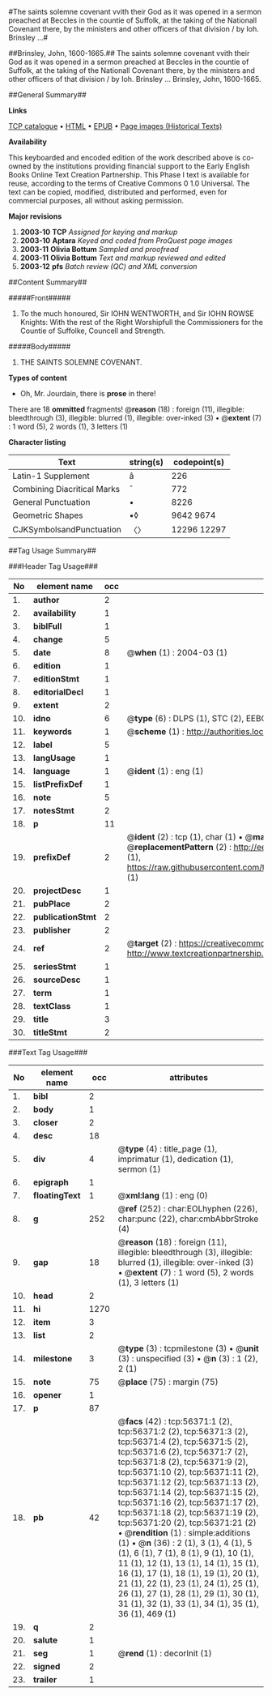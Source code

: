 #The saints solemne covenant vvith their God as it was opened in a sermon preached at Beccles in the countie of Suffolk, at the taking of the Nationall Covenant there, by the ministers and other officers of that division / by Ioh. Brinsley ...#

##Brinsley, John, 1600-1665.##
The saints solemne covenant vvith their God as it was opened in a sermon preached at Beccles in the countie of Suffolk, at the taking of the Nationall Covenant there, by the ministers and other officers of that division / by Ioh. Brinsley ...
Brinsley, John, 1600-1665.

##General Summary##

**Links**

[TCP catalogue](http://www.ota.ox.ac.uk/tcp/)  • 
[HTML](http://tei.it.ox.ac.uk/tcp/Texts-HTML/free/A29/A29528.html)  • 
[EPUB](http://tei.it.ox.ac.uk/tcp/Texts-EPUB/free/A29/A29528.epub) • 
[Page images (Historical Texts)](https://data.historicaltexts.jisc.ac.uk/view?pubId=eebo-12219704e&pageId=eebo-12219704e-56371-1)

**Availability**

This keyboarded and encoded edition of the
	       work described above is co-owned by the institutions
	       providing financial support to the Early English Books
	       Online Text Creation Partnership. This Phase I text is
	       available for reuse, according to the terms of Creative
	       Commons 0 1.0 Universal. The text can be copied,
	       modified, distributed and performed, even for
	       commercial purposes, all without asking permission.

**Major revisions**

1. __2003-10__ __TCP__ *Assigned for keying and markup*
1. __2003-10__ __Aptara__ *Keyed and coded from ProQuest page images*
1. __2003-11__ __Olivia Bottum__ *Sampled and proofread*
1. __2003-11__ __Olivia Bottum__ *Text and markup reviewed and edited*
1. __2003-12__ __pfs__ *Batch review (QC) and XML conversion*

##Content Summary##

#####Front#####

1. To the much honoured,
Sir IOHN WENTWORTH, and Sir IOHN ROWSE
Knights: With the rest of the Right Worshipfull the
Commissioners for the Countie of Suffolke,
Councell and Strength.

#####Body#####

1. THE
SAINTS
SOLEMNE
COVENANT.

**Types of content**

  * Oh, Mr. Jourdain, there is **prose** in there!

There are 18 **ommitted** fragments! 
 @__reason__ (18) : foreign (11), illegible: bleedthrough (3), illegible: blurred (1), illegible: over-inked (3)  •  @__extent__ (7) : 1 word (5), 2 words (1), 3 letters (1)

**Character listing**


|Text|string(s)|codepoint(s)|
|---|---|---|
|Latin-1 Supplement|â|226|
|Combining             Diacritical Marks|̄|772|
|General Punctuation|•|8226|
|Geometric Shapes|▪◊|9642 9674|
|CJKSymbolsandPunctuation|〈〉|12296 12297|

##Tag Usage Summary##

###Header Tag Usage###

|No|element name|occ|attributes|
|---|---|---|---|
|1.|__author__|2||
|2.|__availability__|1||
|3.|__biblFull__|1||
|4.|__change__|5||
|5.|__date__|8| @__when__ (1) : 2004-03 (1)|
|6.|__edition__|1||
|7.|__editionStmt__|1||
|8.|__editorialDecl__|1||
|9.|__extent__|2||
|10.|__idno__|6| @__type__ (6) : DLPS (1), STC (2), EEBO-CITATION (1), OCLC (1), VID (1)|
|11.|__keywords__|1| @__scheme__ (1) : http://authorities.loc.gov/ (1)|
|12.|__label__|5||
|13.|__langUsage__|1||
|14.|__language__|1| @__ident__ (1) : eng (1)|
|15.|__listPrefixDef__|1||
|16.|__note__|5||
|17.|__notesStmt__|2||
|18.|__p__|11||
|19.|__prefixDef__|2| @__ident__ (2) : tcp (1), char (1)  •  @__matchPattern__ (2) : ([0-9\-]+):([0-9IVX]+) (1), (.+) (1)  •  @__replacementPattern__ (2) : http://eebo.chadwyck.com/downloadtiff?vid=$1&page=$2 (1), https://raw.githubusercontent.com/textcreationpartnership/Texts/master/tcpchars.xml#$1 (1)|
|20.|__projectDesc__|1||
|21.|__pubPlace__|2||
|22.|__publicationStmt__|2||
|23.|__publisher__|2||
|24.|__ref__|2| @__target__ (2) : https://creativecommons.org/publicdomain/zero/1.0/ (1), http://www.textcreationpartnership.org/docs/. (1)|
|25.|__seriesStmt__|1||
|26.|__sourceDesc__|1||
|27.|__term__|1||
|28.|__textClass__|1||
|29.|__title__|3||
|30.|__titleStmt__|2||


###Text Tag Usage###

|No|element name|occ|attributes|
|---|---|---|---|
|1.|__bibl__|2||
|2.|__body__|1||
|3.|__closer__|2||
|4.|__desc__|18||
|5.|__div__|4| @__type__ (4) : title_page (1), imprimatur (1), dedication (1), sermon (1)|
|6.|__epigraph__|1||
|7.|__floatingText__|1| @__xml:lang__ (1) : eng (0)|
|8.|__g__|252| @__ref__ (252) : char:EOLhyphen (226), char:punc (22), char:cmbAbbrStroke (4)|
|9.|__gap__|18| @__reason__ (18) : foreign (11), illegible: bleedthrough (3), illegible: blurred (1), illegible: over-inked (3)  •  @__extent__ (7) : 1 word (5), 2 words (1), 3 letters (1)|
|10.|__head__|2||
|11.|__hi__|1270||
|12.|__item__|3||
|13.|__list__|2||
|14.|__milestone__|3| @__type__ (3) : tcpmilestone (3)  •  @__unit__ (3) : unspecified (3)  •  @__n__ (3) : 1 (2), 2 (1)|
|15.|__note__|75| @__place__ (75) : margin (75)|
|16.|__opener__|1||
|17.|__p__|87||
|18.|__pb__|42| @__facs__ (42) : tcp:56371:1 (2), tcp:56371:2 (2), tcp:56371:3 (2), tcp:56371:4 (2), tcp:56371:5 (2), tcp:56371:6 (2), tcp:56371:7 (2), tcp:56371:8 (2), tcp:56371:9 (2), tcp:56371:10 (2), tcp:56371:11 (2), tcp:56371:12 (2), tcp:56371:13 (2), tcp:56371:14 (2), tcp:56371:15 (2), tcp:56371:16 (2), tcp:56371:17 (2), tcp:56371:18 (2), tcp:56371:19 (2), tcp:56371:20 (2), tcp:56371:21 (2)  •  @__rendition__ (1) : simple:additions (1)  •  @__n__ (36) : 2 (1), 3 (1), 4 (1), 5 (1), 6 (1), 7 (1), 8 (1), 9 (1), 10 (1), 11 (1), 12 (1), 13 (1), 14 (1), 15 (1), 16 (1), 17 (1), 18 (1), 19 (1), 20 (1), 21 (1), 22 (1), 23 (1), 24 (1), 25 (1), 26 (1), 27 (1), 28 (1), 29 (1), 30 (1), 31 (1), 32 (1), 33 (1), 34 (1), 35 (1), 36 (1), 469 (1)|
|19.|__q__|2||
|20.|__salute__|1||
|21.|__seg__|1| @__rend__ (1) : decorInit (1)|
|22.|__signed__|2||
|23.|__trailer__|1||
